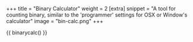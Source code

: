 +++
title = "Binary Calculator"
weight = 2
[extra]
snippet = "A tool for counting binary, similar to the 'programmer' settings for OSX or Window's calculator"
image = "bin-calc.png"
+++

{{ binarycalc() }}